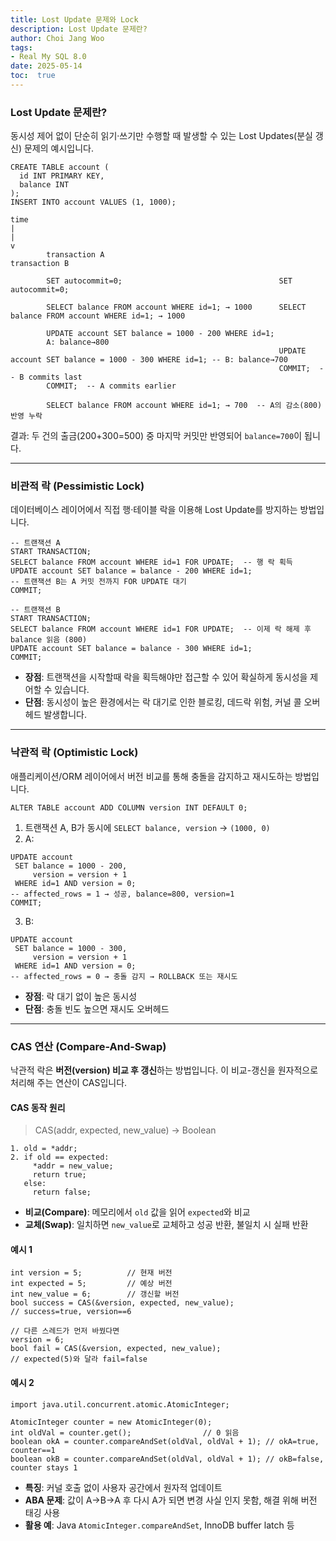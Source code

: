 ```yaml
---
title: Lost Update 문제와 Lock
description: Lost Update 문제란? 
author: Choi Jang Woo
tags: 
- Real My SQL 8.0
date: 2025-05-14
toc:  true
---
```


### Lost Update 문제란?

동시성 제어 없이 단순히 읽기·쓰기만 수행할 때 발생할 수 있는 Lost Updates(분실 갱신) 문제의 예시입니다.
 
```
CREATE TABLE account (
  id INT PRIMARY KEY,
  balance INT
);
INSERT INTO account VALUES (1, 1000);
```

```
time
|
|
v
        transaction A                                       transaction B

        SET autocommit=0;                                   SET autocommit=0;

        SELECT balance FROM account WHERE id=1; → 1000      SELECT balance FROM account WHERE id=1; → 1000

        UPDATE account SET balance = 1000 - 200 WHERE id=1; 
        A: balance→800
                                                            UPDATE account SET balance = 1000 - 300 WHERE id=1; -- B: balance→700
                                                            COMMIT;  -- B commits last
        COMMIT;  -- A commits earlier

        SELECT balance FROM account WHERE id=1; → 700  -- A의 감소(800) 반영 누락
```

결과: 두 건의 출금(200+300=500) 중 마지막 커밋만 반영되어 `balance=700`이 됩니다.

---

### 비관적 락 (Pessimistic Lock)

데이터베이스 레이어에서 직접 행·테이블 락을 이용해 Lost Update를 방지하는 방법입니다.

```
-- 트랜잭션 A
START TRANSACTION;
SELECT balance FROM account WHERE id=1 FOR UPDATE;  -- 행 락 획득
UPDATE account SET balance = balance - 200 WHERE id=1;
-- 트랜잭션 B는 A 커밋 전까지 FOR UPDATE 대기
COMMIT;

-- 트랜잭션 B
START TRANSACTION;
SELECT balance FROM account WHERE id=1 FOR UPDATE;  -- 이제 락 해제 후 balance 읽음 (800)
UPDATE account SET balance = balance - 300 WHERE id=1;
COMMIT;
```

* **장점**: 트랜잭션을 시작할때 락을 획득해야만 접근할 수 있어 확실하게 동시성을 제어할 수 있습니다.
* **단점**: 동시성이 높은 환경에서는 락 대기로 인한 블로킹, 데드락 위험, 커널 콜 오버헤드 발생합니다.

---

### 낙관적 락 (Optimistic Lock)

애플리케이션/ORM 레이어에서 버전 비교를 통해 충돌을 감지하고 재시도하는 방법입니다.

```
ALTER TABLE account ADD COLUMN version INT DEFAULT 0;
```

1. 트랜잭션 A, B가 동시에 `SELECT balance, version` → `(1000, 0)`
2. A:

```
UPDATE account
 SET balance = 1000 - 200,
     version = version + 1
 WHERE id=1 AND version = 0;
-- affected_rows = 1 → 성공, balance=800, version=1
COMMIT;
```

3. B:

```
UPDATE account
 SET balance = 1000 - 300,
     version = version + 1
 WHERE id=1 AND version = 0;
-- affected_rows = 0 → 충돌 감지 → ROLLBACK 또는 재시도
```

* **장점**: 락 대기 없이 높은 동시성
* **단점**: 충돌 빈도 높으면 재시도 오버헤드

---

### CAS 연산 (Compare-And-Swap)

낙관적 락은 **버전(version) 비교 후 갱신**하는 방법입니다. 이 비교-갱신을 원자적으로 처리해 주는 연산이 CAS입니다.

#### CAS 동작 원리

> CAS(addr, expected, new\_value) → Boolean

```
1. old = *addr;
2. if old == expected:
     *addr = new_value;
     return true;
   else:
     return false;
```

* **비교(Compare)**: 메모리에서 `old` 값을 읽어 `expected`와 비교
* **교체(Swap)**: 일치하면 `new_value`로 교체하고 성공 반환, 불일치 시 실패 반환

#### 예시 1

```
int version = 5;          // 현재 버전
int expected = 5;         // 예상 버전
int new_value = 6;        // 갱신할 버전
bool success = CAS(&version, expected, new_value);
// success=true, version==6

// 다른 스레드가 먼저 바꿨다면
version = 6;
bool fail = CAS(&version, expected, new_value);
// expected(5)와 달라 fail=false 
```

#### 예시 2

```
import java.util.concurrent.atomic.AtomicInteger;

AtomicInteger counter = new AtomicInteger(0);
int oldVal = counter.get();                // 0 읽음
boolean okA = counter.compareAndSet(oldVal, oldVal + 1); // okA=true, counter==1
boolean okB = counter.compareAndSet(oldVal, oldVal + 1); // okB=false, counter stays 1
```

* **특징**: 커널 호출 없이 사용자 공간에서 원자적 업데이트
* **ABA 문제**: 값이 A→B→A 후 다시 A가 되면 변경 사실 인지 못함, 해결 위해 버전 태깅 사용
* **활용 예**: Java `AtomicInteger.compareAndSet`, InnoDB buffer latch 등

